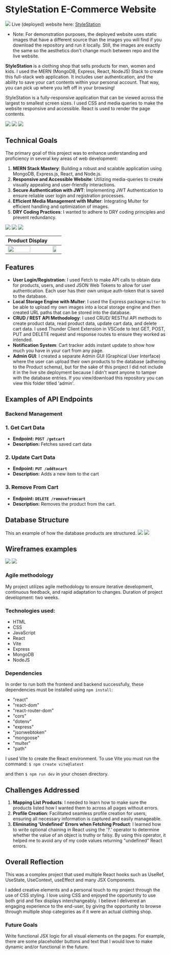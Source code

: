 # StyleStation E-Commerce Website

![](./presentation/ssdual1.png)
Live (deployed) website here: [StyleStation](https://e-commerce-react-website.onrender.com)

* Note: For demonstration purposes, the deployed website uses static images that have a different source than the images you will find if you download the repository and run it locally. Still, the images are exactly the same so the aesthetics don't change much between repo and the live website. 

**StyleStation** is a clothing shop that sells products for men, women and kids. I used the MERN (MongoDB, Express, React, NodeJS) Stack to create this full-stack web application. It includes user authentication, and the ability to save your cart contents within your personal account. That way, you can pick up where you left off in your browsing!

StyleStation is a fully-responsive application that can be viewed across the largest to smallest screen sizes. I used CSS and media queries to make the website responsive and accessible. React is used to render the page contents. 

![](./presentation/ssdual2.png)
![](./presentation/ssdual3.png)
![](./presentation/ssdual4.png)

## Technical Goals

The primary goal of this project was to enhance understanding and proficiency in several key areas of web development:

1. **MERN Stack Mastery**: Building a robust and scalable application using MongoDB, Express.js, React, and Node.js.
2. **Responsive and Accessible Website**: Utilizing media-queries to create visually appealing and user-friendly interactions.
3. **Secure Authentication with JWT**: Implementing JWT Authentication to ensure reliable user login and registration processes.
4. **Efficient Media Management with Multer**: Integrating Multer for efficient handling and optimization of images.
5. **DRY Coding Practices**: I wanted to adhere to DRY coding principles and prevent redundancy.

![](./presentation/stylestation4.png)
![](./presentation/stylestation5.png)
![](./presentation/stylestation6.png)

| Product Display |  |
| ------------- | ------------- |
| <img src="./presentation/mobiless3.png" width="75%" height="75%"> | <img src="./presentation/mobiles4.png" width="75%" height="75%"> |


## Features

- **User Login/Registration**: I used Fetch to make API calls to obtain data for products, users, and used JSON Web Tokens to allow for user authentication. Each user has their own unique auth-token that is saved to the database.
- **Local Storage Engine with Multer**: I used the Express package `multer` to be able to upload my own images into a local storage engine and then created URL paths that can be stored into the database. 
- **CRUD / REST API Methodology**: I used CRUD/ RESTful API methods to create product data, read product data, update cart data, and delete cart data. I used Thunder Client Extension in VSCode to test GET, POST, PUT and DELETE request and response routes to ensure they worked as intended.
- **Notification System**: Cart tracker adds instant update to show how much you have in your cart from any page.
- **Admin GUI**: I created a separate Admin GUI (Graphical User Interface) where the user can upload their own products to the database (adhering to the Product schema), but for the sake of this project I did not include it in the live site deployment because I didn't want anyone to tamper with the database entries. If you view/download this repository you can view this folder titled 'admin'. 

## Examples of API Endpoints

### **Backend Management**

### **1. Get Cart Data**

- **Endpoint:** **`POST /getcart`**
- **Description:** Fetches saved cart data

### **2. Update Cart Data**

- **Endpoint:** **`PUT /addtocart`**
- **Description:** Adds a new item to the cart 

### **3. Remove From Cart**

- **Endpoint:**  **`DELETE /removefromcart`**
- **Description:** Removes the product from the cart.

## Database Structure
This an example of how the database products are structured.
![](./presentation/stylestation9.png)
![](./presentation/stylestation10.png)

## Wireframes examples
![](./presentation/Screen%20Shot%202024-08-11%20at%208.12.13%20PM.png)
![](./presentation/Screen%20Shot%202024-08-11%20at%208.12.42%20PM.png)

### Agile methodology

My project utilizes agile methodology to ensure iterative development, continuous feedback, and rapid adaptation to changes. Duration of project development: two weeks.

### Technologies used:
- HTML
- CSS
- JavaScript
- React
- Vite
- Express 
- MongoDB
- NodeJS

### Dependencies
In order to run both the frontend and backend successfully, these dependencies must be installed using `npm install`:
* "react"
* "react-dom"
* "react-router-dom"
* "cors"
* "dotenv"
* "express"
* "jsonwebtoken"
* "mongoose"
* "multer"
* "path"

I used Vite to create the React environment. To use Vite you must run the command:
`$ npm create vite@latest`

and then `$ npm run dev` in your chosen directory.

## Challenges Addressed

1. **Mapping List Products**: I needed to learn how to make sure the products listed how I wanted them to across all pages without errors.
2. **Profile Creation**: Facilitated seamless profile creation for users, ensuring all necessary information is captured and easily manageable.
3. **Eliminating 'Undefined' Errors when Fetching Product**:  I learned how to write optional chaining in React using the '?.' operator to determine whether the value of an object is truthy or falsy. By using this operator, it helped me to avoid any of my code values returning "undefined" React errors.


## Overall Reflection

This was a complex project that used multiple React hooks such as UseRef, UseState, UseContext, useEffect and many JSX Components.

I added creative elements and a personal touch to my project through the use of CSS styling. I love using CSS and enjoyed the opportunity to use both grid and flex displays interchangeably. I believe I delivered an engaging experience to the end-user, by giving the opportunity to browse through multiple shop categories as if it were an actual clothing shop.


### Future Goals

Write functional JSX logic for all visual elements on the pages. For example, there are some placeholder buttons and text that I would love to make dynamic and/or functional in the future.

